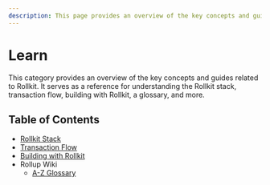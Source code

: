 ```yaml
---
description: This page provides an overview of the key concepts and guides related to Rollkit. It serves as a reference for understanding the Rollkit stack, transaction flow, building with Rollkit, and more.
---
```


# Learn

This category provides an overview of the key concepts and guides related to
Rollkit. It serves as a reference for understanding the Rollkit stack,
transaction flow, building with Rollkit, a glossary, and more.

## Table of Contents

- [Rollkit Stack](/learn/stack)
- [Transaction Flow](/learn/transaction-flow)
- [Building with Rollkit](/learn/building-with-rollkit)
- Rollup Wiki
  - [A-Z Glossary](/learn/rollup-glossary)
